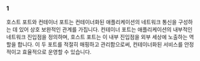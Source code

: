 
### 1
호스트 포트와 컨테이너 포트는 컨테이너화된 애플리케이션의 네트워크 통신을 구성하는 데 있어 상호 보완적인 관계를 가집니다. 컨테이너 포트는 애플리케이션의 내부적인 네트워크 진입점을 정의하며, 호스트 포트는 이 내부 진입점을 외부 세상에 노출하는 역할을 합니다. 이 두 포트를 적절히 매핑하고 관리함으로써, 컨테이너화된 서비스를 안정적이고 효율적으로 운영할 수 있습니다.